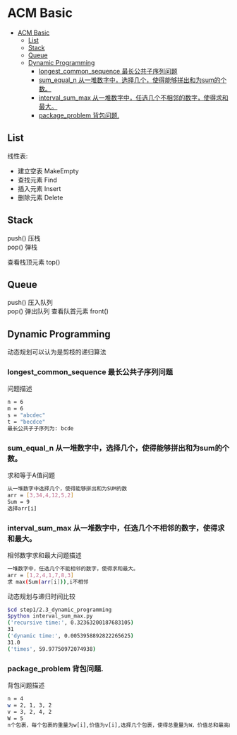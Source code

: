 # ACM Basic

<!-- TOC -->

- [ACM Basic](#acm-basic)
    - [List](#list)
    - [Stack](#stack)
    - [Queue](#queue)
    - [Dynamic Programming](#dynamic-programming)
        - [longest_common_sequence  最长公共子序列问题](#longest_common_sequence--最长公共子序列问题)
        - [sum_equal_n  从一堆数字中，选择几个，使得能够拼出和为sum的个数。](#sum_equal_n--从一堆数字中选择几个使得能够拼出和为sum的个数)
        - [interval_sum_max 从一堆数字中，任选几个不相邻的数字，使得求和最大。](#interval_sum_max-从一堆数字中任选几个不相邻的数字使得求和最大)
        - [package_problem 背包问题.](#package_problem-背包问题)

<!-- /TOC -->
## List

线性表: 
- 建立空表 MakeEmpty
- 查找元素 Find
- 插入元素 Insert
- 删除元素 Delete

## Stack

push()  压栈  
pop()   弹栈

查看栈顶元素 top()

## Queue

push()  压入队列  
pop()   弹出队列
查看队首元素 front()

## Dynamic Programming

动态规划可以认为是剪枝的递归算法

### longest_common_sequence  最长公共子序列问题
问题描述
```bash
n = 6
m = 6
s = "abcdec"
t = "becdce"
最长公共子子序列为: bcde
```
### sum_equal_n  从一堆数字中，选择几个，使得能够拼出和为sum的个数。
求和等于A值问题
```bash
从一堆数字中选择几个，使得能够拼出和为SUM的数
arr = [3,34,4,12,5,2]
Sum = 9
选择arr[i]
```

### interval_sum_max 从一堆数字中，任选几个不相邻的数字，使得求和最大。

相邻数字求和最大问题描述
```bash
一堆数字中，任选几个不能相邻的数字，使得求和最大。
arr = [1,2,4,1,7,8,3]
求 max(Sum(arr[i])),i不相邻
```

动态规划与递归时间比较
```bash
$cd step1/2.3_dynamic_programming
$python interval_sum_max.py 
('recursive time:', 0.32363200187683105)
31
('dynamic time:', 0.0053958892822265625)
31.0
('times', 59.97750972074938)
```

### package_problem 背包问题. 
背包问题描述
```bash
n = 4
w = 2, 1, 3, 2
v = 3, 2, 4, 2
W = 5
n个包裹，每个包裹的重量为w[i],价值为v[i],选择几个包裹，使得总重量为W，价值总和最高的方案
```

